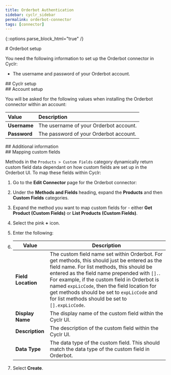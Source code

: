 ```yaml
---
title: Orderbot Authentication
sidebar: cyclr_sidebar
permalink: orderbot-connector
tags: [connector]
---
```

{::options parse_block_html="true" /}
<section class="card py-5 my-5">
# Orderbot setup

You need the following information to set up the Orderbot connector in Cyclr:

- The username and password of your Orderbot account.


</section>
<section class="card py-5 my-5">
## Cyclr setup


</section>
<section class="card py-5 my-5">
## Account setup

You will be asked for the following values when installing the Orderbot connector within an account:

| Value        | Description                            |
| :----------- | :------------------------------------- |
| **Username** | The username of your Orderbot account. |
| **Password** | The password of your Orderbot account. |


</section>
<section class="card py-5 my-5">
## Additional information


</section>
<section class="card py-5 my-5">
## Mapping custom fields

Methods in the `Products > Custom Fields` category dynamically return custom field data dependant on how custom fields are set up in the Orderbot UI. To map these fields within Cyclr:

1. Go to the **Edit Connector** page for the  Orderbot connector:
2. Under the **Methods and Fields** heading, expand the **Products** and then **Custom Fields** categories.
3. Expand the method you want to map custom fields for - either **Get Product (Custom Fields)** or **List Products (Custom Fields)**.
4. Select the pink **+** icon.
5. Enter the following:
6. 
    | Value              | Description                                                  |
    | ------------------ | ------------------------------------------------------------ |
    | **Field Location** | The custom field name set within Orderbot. For get methods, this should just be entered as the field name. For list methods, this should be entered as the field name prepended with `[].`. For example, if the custom field in Orderbot is named `expLicCode`, then the field location for get methods should be set to `expLicCode` and for list methods should be set to `[].expLicCode`. |
    | **Display Name**   | The display name of the custom field within the Cyclr UI.    |
    | **Description**    | The description of the custom field within the Cyclr UI.     |
    | **Data Type**      | The data type of the custom field. This should match the data type of the custom field in Orderbot. |
    
6. Select **Create**.

</section>
